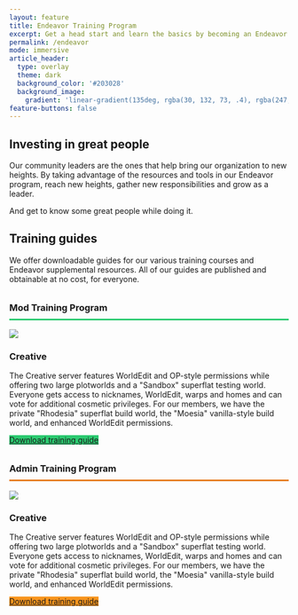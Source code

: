 ```yaml
---
layout: feature
title: Endeavor Training Program
excerpt: Get a head start and learn the basics by becoming an Endeavor staff member.
permalink: /endeavor
mode: immersive
article_header:
  type: overlay
  theme: dark
  background_color: '#203028'
  background_image:
    gradient: 'linear-gradient(135deg, rgba(30, 132, 73, .4), rgba(247, 148, 29, .4))'
feature-buttons: false
---
```


## Investing in great people
Our community leaders are the ones that help bring our organization to new heights. By taking advantage of the resources and tools in our Endeavor program, reach new heights, gather new responsibilities and grow as a leader.

And get to know some great people while doing it.

## Training guides
We offer downloadable guides for our various training courses and Endeavor supplemental resources. All of our guides are published and obtainable at no cost, for everyone.

<h3 style="line-height: 2.5rem; border-bottom: 3px #2BCA70 solid;">Mod Training Program</h3>
<div class="item">
  <div class="item__image">
    <img class="image image--sm" src="{{ site.baseurl }}/assets/images/endeavor-mod.png"/>
  </div>
  <div class="item__content">
    <div class="item__header">
      <h3>Creative</h3>
    </div>
    <div class="item__description">
      <p>The Creative server features WorldEdit and OP-style permissions while offering two large plotworlds and a "Sandbox" superflat testing world. Everyone gets access to nicknames, WorldEdit, warps and homes and can vote for additional cosmetic privileges. For our members, we have the private "Rhodesia" superflat build world, the "Moesia" vanilla-style build world, and enhanced WorldEdit permissions.</p>
      <a class="button button--secondary button--rounded button--lg" style="background-color: #2BCA70" href="{{ site.baseurl }}/downloads/endeavor/mod.pdf">Download training guide</a>
    </div>
  </div>
</div>

<h3 style="line-height: 2.5rem; border-bottom: 3px #E67D21 solid;">Admin Training Program</h3>
<div class="item">
  <div class="item__image">
    <img class="image image--sm" src="{{ site.baseurl }}/assets/images/endeavor-admin.png"/>
  </div>
  <div class="item__content">
    <div class="item__header">
      <h3>Creative</h3>
    </div>
    <div class="item__description">
      <p>The Creative server features WorldEdit and OP-style permissions while offering two large plotworlds and a "Sandbox" superflat testing world. Everyone gets access to nicknames, WorldEdit, warps and homes and can vote for additional cosmetic privileges. For our members, we have the private "Rhodesia" superflat build world, the "Moesia" vanilla-style build world, and enhanced WorldEdit permissions.</p>
      <a class="button button--secondary button--rounded button--lg" style="background-color: #f7941d" href="{{ site.baseurl }}/downloads/endeavor/admin.pdf">Download training guide</a>
    </div>
  </div>
</div>

